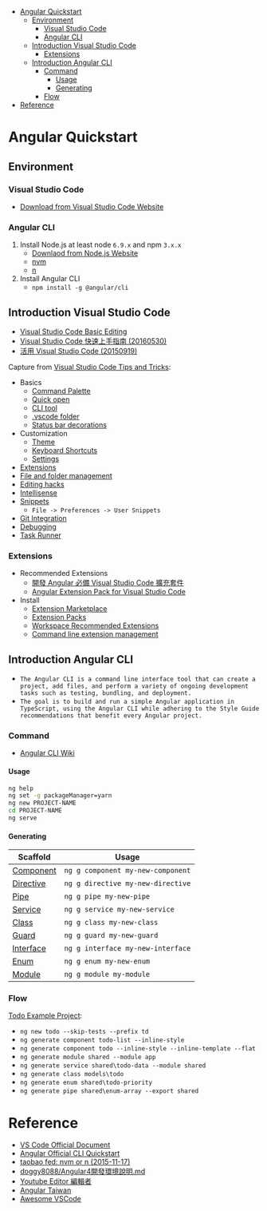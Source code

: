 
<!-- TOC -->

- [Angular Quickstart](#angular-quickstart)
  - [Environment](#environment)
    - [Visual Studio Code](#visual-studio-code)
    - [Angular CLI](#angular-cli)
  - [Introduction Visual Studio Code](#introduction-visual-studio-code)
    - [Extensions](#extensions)
  - [Introduction Angular CLI](#introduction-angular-cli)
    - [Command](#command)
      - [Usage](#usage)
      - [Generating](#generating)
    - [Flow](#flow)
- [Reference](#reference)

<!-- /TOC -->

# Angular Quickstart


## Environment


### Visual Studio Code

*  [Download from Visual Studio Code Website](https://code.visualstudio.com/download)

### Angular CLI

1. Install Node.js at least node `6.9.x` and npm `3.x.x`
    * [Downlaod from Node.js Website](https://nodejs.org/en/download/)
    * [nvm](https://github.com/creationix/nvm)
    * [n](https://github.com/tj/n)
2. Install Angular CLI
    * `npm install -g @angular/cli`


## Introduction Visual Studio Code

* [Visual Studio Code Basic Editing](https://code.visualstudio.com/docs/editor/codebasics)
* [Visual Studio Code 快速上手指南 (20160530)](https://www.slideshare.net/shengyou/visual-studio-code-62532711)
* [活用 Visual Studio Code (20150919)](https://channel9.msdn.com/Series/Mastering-Visual-Studio-Code)

Capture from [Visual Studio Code Tips and Tricks](https://github.com/Microsoft/vscode-tips-and-tricks):

* Basics
  * [Command Palette](https://github.com/Microsoft/vscode-tips-and-tricks#command-palette)
  * [Quick open](https://github.com/Microsoft/vscode-tips-and-tricks#quick-open)
  * [CLI tool](https://github.com/Microsoft/vscode-tips-and-tricks#cli-tool)
  * [.vscode folder](https://github.com/Microsoft/vscode-tips-and-tricks#vscode-folder)
  * [Status bar decorations](https://github.com/Microsoft/vscode-tips-and-tricks#status-bar-decorations)
* Customization
  * [Theme](https://github.com/Microsoft/vscode-tips-and-tricks#change-your-theme)
  * [Keyboard Shortcuts](https://github.com/Microsoft/vscode-tips-and-tricks#change-your-keyboard-shortcuts)
  * [Settings](https://github.com/Microsoft/vscode-tips-and-tricks#tune-your-settings)
* [Extensions](https://github.com/Microsoft/vscode-tips-and-tricks#extensions)
* [File and folder management](https://github.com/Microsoft/vscode-tips-and-tricks#file-and-folder-management)
* [Editing hacks](https://github.com/Microsoft/vscode-tips-and-tricks#editing-hacks)
* [Intellisense](https://github.com/Microsoft/vscode-tips-and-tricks#intellisense)
* [Snippets](https://github.com/Microsoft/vscode-tips-and-tricks#snippets)
  * `File -> Preferences -> User Snippets`
* [Git Integration](https://github.com/Microsoft/vscode-tips-and-tricks#git-integration)
* [Debugging](https://github.com/Microsoft/vscode-tips-and-tricks#debugging)
* [Task Runner](https://github.com/Microsoft/vscode-tips-and-tricks#task-runner)


### Extensions

* Recommended Extensions
  * [開發 Angular 必備 Visual Studio Code 擴充套件](https://paper.dropbox.com/doc/Angular-VSCode--Kh2w3saOyZtJSHawFoBem)
  * [Angular Extension Pack for Visual Studio Code](https://marketplace.visualstudio.com/items?itemName=doggy8088.angular-extension-pack)
* Install
  * [Extension Marketplace](https://code.visualstudio.com/docs/editor/extension-gallery#_browse-and-install-extensions)
  * [Extension Packs](https://code.visualstudio.com/docs/extensionAPI/extension-manifest#_extension-packs)
  * [Workspace Recommended Extensions](https://code.visualstudio.com/docs/editor/extension-gallery#_workspace-recommended-extensions)
  * [Command line extension management](https://code.visualstudio.com/docs/editor/extension-gallery#_command-line-extension-management)


## Introduction Angular CLI

* `The Angular CLI is a command line interface tool that can create a project, add files, and perform a variety of ongoing development tasks such as testing, bundling, and deployment.`
* `The goal is to build and run a simple Angular application in TypeScript, using the Angular CLI while adhering to the Style Guide recommendations that benefit every Angular project.`


### Command

* [Angular CLI Wiki](https://github.com/angular/angular-cli/wiki)

#### Usage

```bash
ng help
ng set -g packageManager=yarn
ng new PROJECT-NAME
cd PROJECT-NAME
ng serve
```

#### Generating

Scaffold  | Usage
---       | ---
[Component](https://github.com/angular/angular-cli/wiki/generate-component) | `ng g component my-new-component`
[Directive](https://github.com/angular/angular-cli/wiki/generate-directive) | `ng g directive my-new-directive`
[Pipe](https://github.com/angular/angular-cli/wiki/generate-pipe)           | `ng g pipe my-new-pipe`
[Service](https://github.com/angular/angular-cli/wiki/generate-service)     | `ng g service my-new-service`
[Class](https://github.com/angular/angular-cli/wiki/generate-class)         | `ng g class my-new-class`
[Guard](https://github.com/angular/angular-cli/wiki/generate-guard)         | `ng g guard my-new-guard`
[Interface](https://github.com/angular/angular-cli/wiki/generate-interface) | `ng g interface my-new-interface`
[Enum](https://github.com/angular/angular-cli/wiki/generate-enum)           | `ng g enum my-new-enum`
[Module](https://github.com/angular/angular-cli/wiki/generate-module)       | `ng g module my-module`


### Flow

[Todo Example Project](https://github.com/7Hd/angular-bootstrap-todo):

* `ng new todo --skip-tests --prefix td`
* `ng generate component todo-list --inline-style`
* `ng generate component todo --inline-style --inline-template --flat`
* `ng generate module shared --module app`
* `ng generate service shared\todo-data --module shared`
* `ng generate class models\todo`
* `ng generate enum shared\todo-priority`
* `ng generate pipe shared\enum-array --export shared`


# Reference

* [VS Code Official Document](https://code.visualstudio.com/docs)
* [Angular Official CLI Quickstart](https://angular.io/docs/ts/latest/cli-quickstart.html)
* [taobao fed: nvm or n (2015-11-17)](http://taobaofed.org/blog/2015/11/17/nvm-or-n/)
* [doggy8088/Angular4開發環境說明.md](https://gist.github.com/doggy8088/15e434b43992cf25a78700438743774a)
* [Youtube Editor 編輯者](https://www.youtube.com/channel/UC8-c0VKKqkG_aPe0RG3SF0A)
* [Angular Taiwan](https://forum.angular.tw)
* [Awesome VSCode](https://github.com/viatsko/awesome-vscode)
